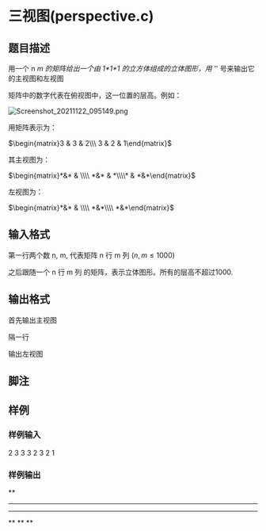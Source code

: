 # 三视图(perspective.c)

## 题目描述

用一个 n *m 的矩阵给出一个由 1\*1\*1 的立方体组成的立体图形，用 '*' 号来输出它的主视图和左视图

矩阵中的数字代表在俯视图中，这一位置的层高。例如：

![Screenshot_20211122_095149.png](http://172.26.41.176:4001//uploads/2021-11-22-Screenshot_20211122_095149.png)

用矩阵表示为：

$\begin{matrix}3 & 3 & 2\\\ 3 & 2 & 1\end{matrix}$

其主视图为：

$\begin{matrix}*&* & \\\\ *&* & *\\\\* & *&*\end{matrix}$

左视图为：

$\begin{matrix}*&* & \\\\ *&*\\\\ *&*\end{matrix}$

## 输入格式

第一行两个数 n, m, 代表矩阵 n 行 m 列 ($n, m\leqslant 1000$)

之后跟随一个 n 行 m 列 的矩阵，表示立体图形。所有的层高不超过1000.

## 输出格式

首先输出主视图

隔一行

输出左视图

## 脚注

## 样例

### 样例输入

2 3
3 3 2
3 2 1

### 样例输出

**
***
***

**
**
**
